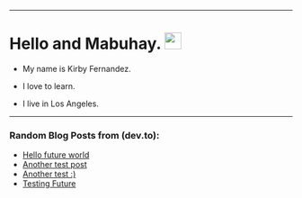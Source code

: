 
<img src="https://komarev.com/ghpvc/?username=kirbygit&style=flat-square&color=blue" alt=""/>

---
<h1>
  Hello and Mabuhay.
  <img src="https://media.giphy.com/media/hvRJCLFzcasrR4ia7z/giphy.gif" width="30px"/>
</h1>

- My name is Kirby Fernandez.

- I love to learn.

- I live in Los Angeles.

---

### Random Blog Posts from (dev.to):
<!-- BLOG-POST-LIST:START -->
- [Hello future world](https://dev.to/ben/hello-future-world-4p9d)
- [Another test post](https://dev.to/ben/another-test-post-2o9)
- [Another test :&rpar;](https://dev.to/ben/another-test--38nf)
- [Testing Future](https://dev.to/ben/testing-future-11f3)
<!-- BLOG-POST-LIST:END -->
